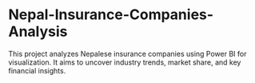 # Nepal-Insurance-Companies-Analysis
This project analyzes Nepalese insurance companies using Power BI for visualization. It aims to uncover industry trends, market share, and key financial insights.
